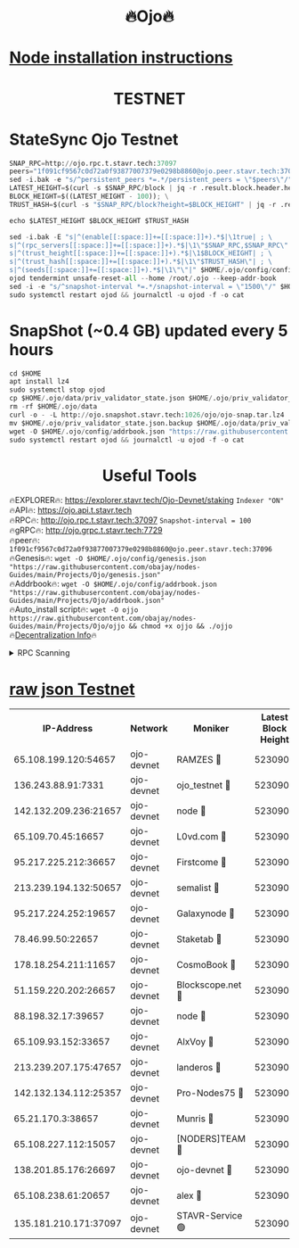 <h1 align="center"> 🔥Ojo🔥</h1>

[Node installation instructions](https://github.com/obajay/nodes-Guides/tree/main/Projects/Ojo)
=

<h1 align="center"> TESTNET</h1>

# StateSync Ojo Testnet
```python
SNAP_RPC=http://ojo.rpc.t.stavr.tech:37097
peers="1f091cf9567c0d72a0f93877007379e0298b8860@ojo.peer.stavr.tech:37096"
sed -i.bak -e "s/^persistent_peers *=.*/persistent_peers = \"$peers\"/" $HOME/.ojo/config/config.toml
LATEST_HEIGHT=$(curl -s $SNAP_RPC/block | jq -r .result.block.header.height); \
BLOCK_HEIGHT=$((LATEST_HEIGHT - 100)); \
TRUST_HASH=$(curl -s "$SNAP_RPC/block?height=$BLOCK_HEIGHT" | jq -r .result.block_id.hash)

echo $LATEST_HEIGHT $BLOCK_HEIGHT $TRUST_HASH

sed -i.bak -E "s|^(enable[[:space:]]+=[[:space:]]+).*$|\1true| ; \
s|^(rpc_servers[[:space:]]+=[[:space:]]+).*$|\1\"$SNAP_RPC,$SNAP_RPC\"| ; \
s|^(trust_height[[:space:]]+=[[:space:]]+).*$|\1$BLOCK_HEIGHT| ; \
s|^(trust_hash[[:space:]]+=[[:space:]]+).*$|\1\"$TRUST_HASH\"| ; \
s|^(seeds[[:space:]]+=[[:space:]]+).*$|\1\"\"|" $HOME/.ojo/config/config.toml
ojod tendermint unsafe-reset-all --home /root/.ojo --keep-addr-book
sed -i -e "s/^snapshot-interval *=.*/snapshot-interval = \"1500\"/" $HOME/.ojo/config/app.toml
sudo systemctl restart ojod && journalctl -u ojod -f -o cat
```
# SnapShot (~0.4 GB) updated every 5 hours
```python
cd $HOME
apt install lz4
sudo systemctl stop ojod
cp $HOME/.ojo/data/priv_validator_state.json $HOME/.ojo/priv_validator_state.json.backup
rm -rf $HOME/.ojo/data
curl -o - -L http://ojo.snapshot.stavr.tech:1026/ojo/ojo-snap.tar.lz4 | lz4 -c -d - | tar -x -C $HOME/.ojo --strip-components 2
mv $HOME/.ojo/priv_validator_state.json.backup $HOME/.ojo/data/priv_validator_state.json
wget -O $HOME/.ojo/config/addrbook.json "https://raw.githubusercontent.com/obajay/nodes-Guides/main/Projects/Ojo/addrbook.json"
sudo systemctl restart ojod && journalctl -u ojod -f -o cat
```
 <h1 align="center"> Useful Tools</h1>

🔥EXPLORER🔥:        https://explorer.stavr.tech/Ojo-Devnet/staking        `Indexer "ON"` \
🔥API🔥:                     https://ojo.api.t.stavr.tech \
🔥RPC🔥:                    http://ojo.rpc.t.stavr.tech:37097              `Snapshot-interval = 100` \
🔥gRPC🔥:                  http://ojo.grpc.t.stavr.tech:7729 \
🔥peer🔥:                   `1f091cf9567c0d72a0f93877007379e0298b8860@ojo.peer.stavr.tech:37096` \
🔥Genesis🔥:    ```wget -O $HOME/.ojo/config/genesis.json "https://raw.githubusercontent.com/obajay/nodes-Guides/main/Projects/Ojo/genesis.json"``` \
🔥Addrbook🔥:    ```wget -O $HOME/.ojo/config/addrbook.json "https://raw.githubusercontent.com/obajay/nodes-Guides/main/Projects/Ojo/addrbook.json"``` \
🔥Auto_install script🔥: ```wget -O ojjo https://raw.githubusercontent.com/obajay/nodes-Guides/main/Projects/Ojo/ojjo && chmod +x ojjo && ./ojjo``` \
🔥[Decentralization Info](https://github.com/obajay/StateSync-snapshots/tree/main/Projects/Ojo/Decentralization)🔥



<details>
<summary>RPC Scanning</summary>

<h2 align="center"> We scan nodes in real time every 4 hours. And we provide the final result of RPC endpoints.
We cannot influence the operation of these nodes in any way. </h2>


```python
If Voting Power is higher than 0 --> then the Node is a validator of the network and may be subject to attack and be a potential threat to the chain.
```
```python
We marked such validators with a red symbol
```

</details>

[raw json Testnet](https://rpc-check.ojot.stavr.tech/ojot/rpc-ojot-result.json)
=


<table><tr><th>IP-Address</th><th>Network</th><th>Moniker</th><th>Latest Block Height</th><th>Earliest Block Height</th><th>Catching Up</th><th>Tx Index</th><th>Voting Power</th><th>Scan Time</th></tr><tr><td>65.108.199.120:54657</td><td>ojo-devnet</td><td>RAMZES 🔴</td><td>5230900</td><td>306156</td><td>False</td><td>on</td><td>15420</td><td>2024-02-01T07:25:29.020190627UTC</td></tr><tr><td>136.243.88.91:7331</td><td>ojo-devnet</td><td>ojo_testnet 🔴</td><td>5230901</td><td>308845</td><td>False</td><td>on</td><td>1000</td><td>2024-02-01T07:25:35.486895059UTC</td></tr><tr><td>142.132.209.236:21657</td><td>ojo-devnet</td><td>node 🔴</td><td>5230904</td><td>350001</td><td>False</td><td>on</td><td>1999</td><td>2024-02-01T07:25:52.850544252UTC</td></tr><tr><td>65.109.70.45:16657</td><td>ojo-devnet</td><td>L0vd.com 🔴</td><td>5230906</td><td>695918</td><td>False</td><td>off</td><td>998</td><td>2024-02-01T07:26:01.111591361UTC</td></tr><tr><td>95.217.225.212:36657</td><td>ojo-devnet</td><td>Firstcome 🔴</td><td>5230901</td><td>2985946</td><td>False</td><td>on</td><td>13566</td><td>2024-02-01T07:25:35.122849285UTC</td></tr><tr><td>213.239.194.132:50657</td><td>ojo-devnet</td><td>semalist 🔴</td><td>5230900</td><td>3223522</td><td>False</td><td>on</td><td>21037</td><td>2024-02-01T07:25:29.252207932UTC</td></tr><tr><td>95.217.224.252:19657</td><td>ojo-devnet</td><td>Galaxynode 🔴</td><td>5230906</td><td>3685492</td><td>False</td><td>on</td><td>11888</td><td>2024-02-01T07:25:59.908798982UTC</td></tr><tr><td>78.46.99.50:22657</td><td>ojo-devnet</td><td>Staketab 🔴</td><td>5230906</td><td>4254801</td><td>False</td><td>on</td><td>1276</td><td>2024-02-01T07:26:01.380087990UTC</td></tr><tr><td>178.18.254.211:11657</td><td>ojo-devnet</td><td>CosmoBook 🔴</td><td>5230905</td><td>4392001</td><td>False</td><td>off</td><td>1047</td><td>2024-02-01T07:25:55.293128872UTC</td></tr><tr><td>51.159.220.202:26657</td><td>ojo-devnet</td><td>Blockscope.net 🔴</td><td>5230900</td><td>4425001</td><td>False</td><td>on</td><td>1802</td><td>2024-02-01T07:25:28.299023360UTC</td></tr><tr><td>88.198.32.17:39657</td><td>ojo-devnet</td><td>node 🔴</td><td>5230905</td><td>4710001</td><td>False</td><td>on</td><td>91310</td><td>2024-02-01T07:25:55.568784219UTC</td></tr><tr><td>65.109.93.152:33657</td><td>ojo-devnet</td><td>AlxVoy 🔴</td><td>5230904</td><td>4943001</td><td>False</td><td>on</td><td>4491415</td><td>2024-02-01T07:25:52.563711621UTC</td></tr><tr><td>213.239.207.175:47657</td><td>ojo-devnet</td><td>landeros 🔴</td><td>5230903</td><td>4967924</td><td>False</td><td>off</td><td>11083</td><td>2024-02-01T07:25:45.947491188UTC</td></tr><tr><td>142.132.134.112:25357</td><td>ojo-devnet</td><td>Pro-Nodes75 🔴</td><td>5230901</td><td>5130901</td><td>False</td><td>on</td><td>24651</td><td>2024-02-01T07:25:32.233268202UTC</td></tr><tr><td>65.21.170.3:38657</td><td>ojo-devnet</td><td>Munris 🔴</td><td>5230901</td><td>5130901</td><td>False</td><td>off</td><td>20123</td><td>2024-02-01T07:25:34.698870643UTC</td></tr><tr><td>65.108.227.112:15057</td><td>ojo-devnet</td><td>[NODERS]TEAM 🔴</td><td>5230906</td><td>5130906</td><td>False</td><td>off</td><td>9999</td><td>2024-02-01T07:26:00.272404560UTC</td></tr><tr><td>138.201.85.176:26697</td><td>ojo-devnet</td><td>ojo-devnet 🔴</td><td>5230906</td><td>5130906</td><td>False</td><td>on</td><td>1000024000</td><td>2024-02-01T07:26:00.653130782UTC</td></tr><tr><td>65.108.238.61:20657</td><td>ojo-devnet</td><td>alex 🔴</td><td>5230900</td><td>5131001</td><td>False</td><td>on</td><td>11359</td><td>2024-02-01T07:25:28.671591319UTC</td></tr><tr><td>135.181.210.171:37097</td><td>ojo-devnet</td><td>STAVR-Service 🟢</td><td>5230900</td><td>5230601</td><td>False</td><td>on</td><td>0</td><td>2024-02-01T07:25:29.834594273UTC</td></tr></table>
